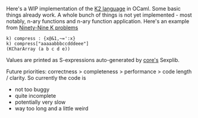 Here's a WIP implementation of the [K2 language](http://en.wikipedia.org/wiki/K_(programming_language)) in OCaml. Some basic things already work. A whole bunch of things is not yet implemented - most notably, n-ary functions and n-ary function application. Here's an example from [Ninety-Nine K problems](https://github.com/kevinlawler/kona/wiki/K-99%3A-Ninety-Nine-K-Problems)

~~~~
k) compress : {x@&1,~=':x}
k) compress["aaaaabbbccdddeee"]
(KCharArray (a b c d e))
~~~~

Values are printed as S-expressions auto-generated by [core's](https://github.com/janestreet/core) Sexplib.

Future priorities: correctness > completeness > performance > code length / clarity. So currently the code is

  - not too buggy
  - quite incomplete
  - potentially very slow
  - way too long and a little weird